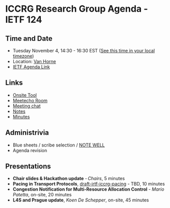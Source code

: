 # ICCRG Research Group Agenda - IETF 124

## Time and Date
* Tuesday November 4, 14:30 - 16:30 EST ([See this time in your local timezone](https://www.timeanddate.com/worldclock/fixedtime.html?msg=ICCRG+at+IETF+124&iso=20251104T1430&p1=165&ah=2))
* Location: [Van Horne](https://datatracker.ietf.org/meeting/124/floor-plan?room=van-horne)
* [IETF Agenda Link](https://datatracker.ietf.org/meeting/124/agenda/?show=iccrg)

## Links

* [Onsite Tool](https://meetings.conf.meetecho.com/onsite124/?group=iccrg&short=iccrg&item=1)
* [Meetecho Room](https://meetings.conf.meetecho.com/ietf124/?group=iccrg&short=iccrg&item=1)
* [Meeting chat](https://zulip.ietf.org/#narrow/stream/iccrg)
* [Notes](https://notes.ietf.org/notes-ietf-124-iccrg)
* [Minutes](https://datatracker.ietf.org/doc/minutes-124-iccrg/)

## Administrivia

* Blue sheets / scribe selection / [NOTE WELL](https://www.irtf.org/policies/irtf-note-well-2021-05.pdf) 
* Agenda revision

## Presentations

- **Chair slides & Hackathon update** - _Chairs_, 5 minutes
- **Pacing in Transport Protocols**, [draft-irtf-iccrg-pacing](https://datatracker.ietf.org/doc/draft-irtf-iccrg-pacing/) - TBD, 10 minutes
- **Congestion Notification for Multi-Resource Allocation Control** - _Mario Patetta_, on-site, 20 minutes
- **L4S and Prague update**, _Koen De Schepper_, on-site, 45 minutes
